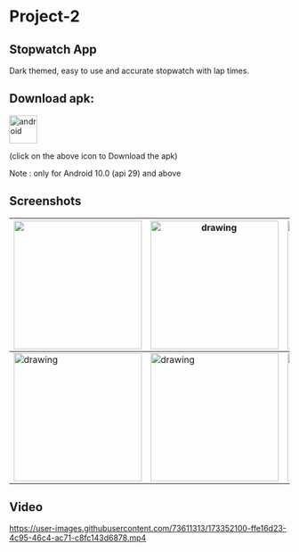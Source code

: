 
# Project-2
## Stopwatch App

Dark themed, easy to use and accurate stopwatch with lap times.


## Download apk:
<a href="https://drive.google.com/file/d/1OUBMLVaLmnCuzKKyk2Mit3S8zI0b_q1H/view?usp=sharing"  download>
  <img src="https://user-images.githubusercontent.com/73611313/173350418-faa518c8-046d-498f-9027-f9ca53fb9708.svg" alt="android"  width="50" height="50">
</a>


 (click on the above icon to Download the apk)
 
 Note : only for Android 10.0 (api 29) and above
 
 ## Screenshots

|<img src="https://user-images.githubusercontent.com/73611313/173348754-e31241bc-727e-4fb8-91cd-89d6d7c567b1.jpg" width = "230"/>|<img src="https://user-images.githubusercontent.com/73611313/173348776-34f6b00f-9ea5-40ad-81e8-dd97097a0527.jpg" alt="drawing" width="230"/>|<img src="https://user-images.githubusercontent.com/73611313/173348813-7ea803aa-3248-4c1f-bcf8-6d4d6fce573b.jpg" alt="drawing" width="230"/>|
|---|---|---|
|<img src="https://user-images.githubusercontent.com/73611313/173348846-92d11f18-d9ee-444f-972e-0c50faa087a3.jpg" alt="drawing" width="230"/>|<img src="https://user-images.githubusercontent.com/73611313/173348873-09ee8849-ac42-4078-b833-f7fcea55663b.jpg" alt="drawing" width="230"/>|<img src="https://user-images.githubusercontent.com/73611313/173348884-08b5f838-0252-4550-91d9-23f70e19d3b5.jpg" alt="drawing" width="230"/>|





 
 
## Video

https://user-images.githubusercontent.com/73611313/173352100-ffe16d23-4c95-46c4-ac71-c8fc143d6878.mp4



